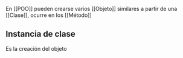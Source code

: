 En [[POO]]  pueden crearse varios [[Objeto]] similares a partir de una [[Clase]], ocurre en los [[Método]]

## Instancia de clase
Es la creación del objeto